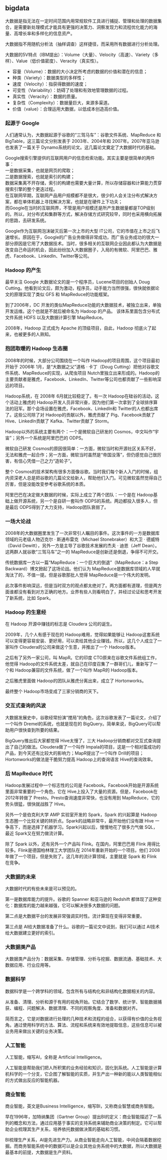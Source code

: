 ## bigdata
大数据是指无法在一定时间范围内用常规软件工具进行捕捉、管理和处理的数据集合，是需要新处理模式才能具有更强的决策力、洞察发现力和流程优化能力的海量、高增长率和多样化的信息资产。

大数据指不用随机分析法（抽样调查）这样捷径，而采用所有数据进行分析处理。

大数据的5V特点（IBM提出）：Volume（大量）、Velocity（高速）、Variety（多样）、Value（低价值密度）、Veracity（真实性）。

- 容量（Volume）：数据的大小决定所考虑的数据的价值和潜在的信息；
- 种类（Variety）：数据类型的多样性；
- 速度（Velocity）：指获得数据的速度；
- 可变性（Variability）：妨碍了处理和有效地管理数据的过程。
- 真实性（Veracity）：数据的质量。
- 复杂性（Complexity）：数据量巨大，来源多渠道。 
- 价值（value）：合理运用大数据，以低成本创造高价值。

### 起源于 Google
人们通常认为，大数据起源于谷歌的“三驾马车”：谷歌文件系统、MapReduce 和 BigTable，这三篇论文分别发表于 2003年、2004年和 2007年。2007年亚马逊也发表了一篇关于 Dynamo系统的论文。这几篇论文奠定了大数据时代的基础。

Google搜索引擎提供的互联网用户的信息检索功能。其实主要是很简单的两件事：<br>
一是数据采集，也就是网页的爬取；<br>
二是数据搜索，也就是索引的构建；<br>
数据采集离不开存储，索引的构建也需要大量计算，所以存储容器和计算能力贯穿搜索引擎的整个更迭过程。<br>
在互联网早期，互联网产品用户规模都不是很大，很少的人会关注分布式解决方案，都在单体机器上寻找解决方案，也就是在硬件上下功夫；<br>
而Google在当时的互联网界，不管是用户规模还是所产生数据量都是TOP级别的。所以，对分布式和集群等方式，解决存储方式研究较早，同时也采用横向拓展的思路，去研发系统。

Google作为互联网泡沫破灭后第一次上市的大型 IT公司，它的市值在上市之后飞速增长。原因在于，Google的广告业务做得非常成功，而广告业务成功的很大一部分原因是它用了大数据技术。当时，很多相关的互联网企业因此都认为大数据是改变自己命运的机会，因此纷纷加入大数据圈子，入局的有微软、阿里巴巴、雅虎、Facebook、LinkedIn、Twitter等公司。

### Hadoop 的产生
最早关注 Google 大数据论文的是一个程序员，Lucene项目的创始人 Doug Cutting。他看到论文后，颇为激动，程序员，动手能力当然很强，很快就依据论文的原理实现了类似 GFS 和 MapReduce的功能框架。

到了2006年，DC 开发的类似MapReduce功能的大数据技术，被独立出来，单独开发运维。这个也就是不就后被命名为 Hadoop 的产品。 该体系里面包含分布式文件系统 HDFS 以及大数据计算引擎 MapReduce。

2008年，Hadoop 正式成为 Apache 的顶级项目，自此，Hadoop 彻底火了起来，也被更多的人熟知。

### 抱团取暖的 Hadoop 生态圈
2008年的时候，大部分公司围绕在一个叫作 Hadoop的项目周围，这个项目最初开始于 2006年 1月，是“大数据之父”道格 · 卡丁（Doug Cutting）把他对谷歌文件系统、MapReduce的实现，从爬虫项目 Nutch里独立出来形成的。Hadoop的主要贡献者是雅虎，Facebook、LinkedIn、Twitter等公司也都贡献了一些影响深远的项目。

Hadoop系统，在 2008年 6月就比较稳定了。有一次 Hadoop在硅谷的活动，这个活动上雅虎的 Hadoop开发人员非常兴奋，因为他们第一次拿到了全球排序算法的冠军。那个会场设置在雅虎，Facebook、LinkedIn和 Twitter的人也都出席了。这些公司除了对 Hadoop的贡献以外，雅虎贡献了 Pig、Facebook贡献了 Hive、LinkedIn贡献了 Kafka、Twitter贡献了 Storm。

Hadoop以外的系统主要有两个：一个是微软自己研发的 Cosmos，中文叫作“宇宙”；另外一个系统是阿里巴巴的 ODPS。

微软自己研发 Cosmos的原因很简单：一方面，微软当时和开源社区关系不好，无法和雅虎一起合作；另一方面，微软当时虽然是“帝国没落”，但仍感觉自己很厉害，有信心凭借一己之力“造轮子”。

整个 Cosmos的技术架构有很多方面像谷歌。当时我们每个新人入门的时候，组内资深老人总是把谷歌的几篇论文给新人，帮助他们入门。可见微软虽然觉得自己厉害，但是没能改变参考谷歌系统的本质。

阿里巴巴在决定做大数据的时候，实际上成立了两个团队：一个是在 Hadoop基础上做开源系统，另一个是自研一套叫作 ODPS的系统。两边都投入很多人，但是最后 ODPS得到了大力支持，Hadoop团队衰弱了。

### 一场大论战

2008年的大数据圈里发生了一次非常引人瞩目的事件。这次事件的一方是数据库领域的元老级人物迈克尔 · 斯通布雷克（Michael Stonebraker）和大卫 · 德威特（David Dewitt），另外一方是主导了谷歌技术发展的杰夫 · 迪恩（Jeff Dean）。这两群人就谷歌“三驾马车”之一的 MapReduce是创新还是倒退，争得不可开交。

传统数据库一方以一篇“MapReduce：一个巨大的倒退”（MapReduce：a Step Backward）博文掀起了这场论战。他们认为 MapReduce是数据库领域的人早就淘汰了的，不值一提。但是谷歌那批人觉得 MapReduce是一个伟大的发明。

此次事件影响深远，但是当时双方的观点都太绝对了。两方面都有道理，但是两方面谁都没有看到对方正确的地方。业界有些人则看明白了，并经过论证和思考开发了新系统，比如 Spark。

### Hadoop 的生意经
在 Hadoop 开源中赚钱的标志是 Cloudera 公司的诞生。

2009年，几个人有感于现在的 Hadoop难用，觉得如果能够让 Hadoop这套系统可以变得更容易安装、更好用，可以卖给其他企业赚钱。所以，这几个人成立了一家叫作 Cloudera的公司来做这个生意，并推出了一个 Hadoop版本。

之后有了另外一家公司，叫 MapR。它的印度 CTO原来在谷歌文件系统组工作，他觉得 Hadoop的文件系统太差，就自己在印度召集了一群哥们儿，重新写了一个和 Hadoop兼容的文件系统，做了一个叫作 MapR的 Hadoop版本。

之后雅虎里面做 Hadoop的团队从雅虎分离出来，成立了 Hortonworks。

最终整个 Hadoop市场变成了三家分销商的天下。

### 交互式查询的风波
大数据发展史中，谷歌经常扮演“搅局”的角色，这次谷歌发表了一篇论文，介绍了一个叫作 Dremel的系统，也就是现在的 BigQuery。简单来说，BigQuery可以帮助用户很快查到所要的结果。

BigQuery推出后大家都觉得 Hive太慢了，三大 Hadoop分销商都对交互式查询提出了自己的做法。Cloudera做了一个叫作 Impala的项目，这是一个相对蛮成功的产品，到今天还有比较大的影响力；MapR提出了一个叫作 Drill的项目；Hortonworks的做法是干脆努力提高 Hadoop上的查询语言 Hive的查询效率。

### 后 MapReduce 时代

Hadoop发展过程中一个标志性的公司是 Facebook。Facebook开始是开源系统里面非常重要的一个角色，它在 Hive上投入了大量的资源。但是，Facebook在 2012年转做了 Presto。Presto查询速度非常快，也没有用到 MapReduce，它的势头很猛，很快就战胜了 Hive。

另外一个是伯克利大学 AMP 实验室开发的 Spark，Spark 的兴起算是 Hadoop 生态圈一个比较关键的转折点。Spark的战略非常牛，最开始他们没有跟 Hive 一争高下，而是选择了机器学习。Spark兴起以后，慢慢地花了很多力气做 SQL，最近 Spark又在努力做流计算。

除了 Spark 以外，还有另外一个产品叫 Flink。在国内，阿里巴巴用 Flink 用得比较多。Flink是德国柏林理工大学团队在 2014年重新开始的一个项目。他们 2008年做了一个项目，但是失败了。这几年的流计算领域，主要就是 Spark 和 Flink 在竞争。

### 大数据的未来

大数据时代的有些未来是可以预见的。

第一是数据库能力的提升。谷歌的 Spanner 和亚马逊的 Redshift 都体现了这种变化：数据库的能力越来越强，它可以解决很多大数据的问题。

第二点是大数据平台的发展非常强调实时性。流计算现在变得非常重要。

第三点是 AI给大数据准备了什么。谷歌的一篇论文中说到，我们可以通过 AI技术给大数据建立更好的索引。

### 大数据类产品
大数据类产品分为：数据采集、存储管理、分析与挖掘、数据流通、基础技术、大数据应用、行业应用等。

### 数据科学
数据科学是一个跨学科的领域，包含所有与结构化和非结构化数据相关的内容。

从准备、清理、分析和源于有用的视角开始。它结合了数学、统计学、智能数据捕获、编程、问题解决、数据清理、不同的观察角度、准备和数据对齐。

简而言之，它是对数据进行处理的几种技术和流程的组合，以获得有价值的业务视角。通过使用科学的方法、算法、流程和系统来有效地提取信息，这些信息可以被业务用来做出关键的业务决策。

### 人工智能
人工智能，缩写AI，全称是 Artificial Intelligence。

人工智能是帮助我们把人所积累的业务经验和知识，固化到系统。人工智能是计算机科学的一个分支，它企图了解智能的实质，并生产出一种新的能以人类智能相似的方式做出反应的智能机器。

### 商业智能
商业智能，英文是Business Intelligence，缩写BI，又称商业智慧或商务智能。

早在1996年，加特纳集团（Gartner Group）提出BI的定义：商业智能描述了一系列的概念和方法，通过应用基于事实的支持系统来辅助商业决策的制定。它可以帮助企业梳理其生产关系，培养依托数据做决策的基础和习惯。

BI梳理生产关系，AI是先进生产力。从商业智能走向人工智能，中间会隔着数据挖掘。而商务智能系统中的数据可以是企业其他业务系统中的大数据，所以大数据是最基本的前提，大数据是生产资料。




































